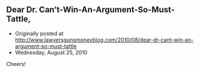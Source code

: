 ## Dear Dr. Can’t-Win-An-Argument-So-Must-Tattle,

 * Originally posted at http://www.lawyersgunsmoneyblog.com/2010/08/dear-dr-cant-win-an-argument-so-must-tattle
 * Wednesday, August 25, 2010

Cheers!